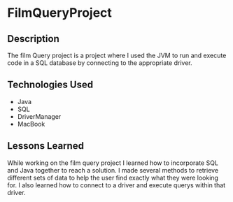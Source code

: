 # FilmQueryProject

## Description

The film Query project is a project where I used the JVM to run and execute code in a SQL database by connecting to the appropriate driver. 

## Technologies Used

- Java
- SQL
- DriverManager
- MacBook

## Lessons Learned

While working on the film query project I learned how to incorporate SQL and Java together to reach a solution. I made several methods to retrieve different sets of data to help the user find exactly what they were looking for. I also learned how to connect to a driver and execute querys within that driver.
